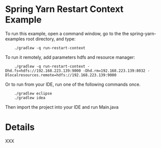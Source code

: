 Spring Yarn Restart Context Example
===================================

To run this example, open a command window, go to the the spring-yarn-examples root directory, and type:

		./gradlew -q run-restart-context

To run it remotely, add parameters hdfs and resource manager:

		./gradlew -q run-restart-context -Dhd.fs=hdfs://192.168.223.139:9000 -Dhd.rm=192.168.223.139:8032 -Dlocalresources.remote=hdfs://192.168.223.139:9000

Or to run from your IDE, run one of the following commands once.

		./gradlew eclipse
		./gradlew idea

Then import the project into your IDE and run Main.java

# Details

XXX
